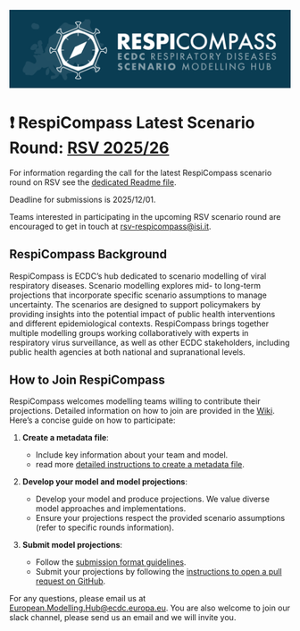 ![RespiCompass Logo](./respicompass_logo_img.png)

# ❗️ RespiCompass Latest Scenario Round: [RSV 2025/26](https://github.com/european-modelling-hubs/RespiCompass/blob/main/round1_2526_rsv.md)
For information regarding the call for the latest RespiCompass scenario round on RSV see the [dedicated Readme file](https://github.com/european-modelling-hubs/RespiCompass/blob/main/round1_2526_rsv.md). 

Deadline for submissions is 2025/12/01.

Teams interested in participating in the upcoming RSV scenario round are encouraged to get in touch at [rsv-respicompass@isi.it](mailto:rsv-respicompass@isi.it).

## RespiCompass Background 
RespiCompass is ECDC’s hub dedicated to scenario modelling of viral respiratory diseases. Scenario modelling explores mid- to long-term projections that incorporate specific scenario assumptions to manage uncertainty. The scenarios are designed to support policymakers by providing insights into the potential impact of public health interventions and different epidemiological contexts. RespiCompass brings together multiple modelling groups working collaboratively with experts in respiratory virus surveillance, as well as other ECDC stakeholders, including public health agencies at both national and supranational levels.

## How to Join RespiCompass
RespiCompass welcomes modelling teams willing to contribute their projections. Detailed information on how to join are provided in the [Wiki](https://github.com/european-modelling-hubs/RespiCompass/wiki). Here’s a concise guide on how to participate:

1. **Create a metadata file**:
   - Include key information about your team and model.
   - read more [detailed instructions to create a metadata file](https://github.com/european-modelling-hubs/RespiCompass/wiki/Metadata).

2. **Develop your model and model projections**:
   - Develop your model and produce projections. We value diverse model approaches and implementations.
   - Ensure your projections respect the provided scenario assumptions (refer to specific rounds information).

3. **Submit model projections**:
   - Follow the [submission format guidelines](https://github.com/european-modelling-hubs/RespiCompass/wiki/Submission-format).
   - Submit your projections by following the [instructions to open a pull request on GitHub](https://github.com/european-modelling-hubs/RespiCompass/wiki/Submitting-using-GitHub-Website).

For any questions, please email us at [European.Modelling.Hub@ecdc.europa.eu](mailto:European.Modelling.Hub@ecdc.europa.eu). You are also welcome to join our slack channel, please send us an email and we will invite you.
